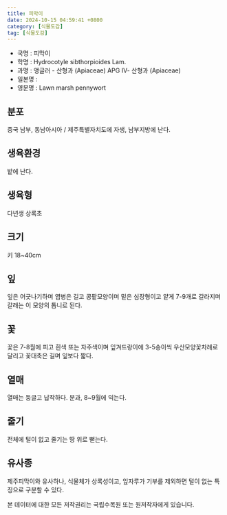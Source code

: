```yaml
---
title: 피막이
date: 2024-10-15 04:59:41 +0800
category: [식물도감]
tag: [식물도감]
---
```




- 국명 : 피막이
- 학명 : Hydrocotyle sibthorpioides Lam.
- 과명 : 앵글러 - 산형과 (Apiaceae) APG Ⅳ- 산형과 (Apiaceae)
- 일본명 : 
- 영문명 : Lawn marsh pennywort


## 분포
중국 남부, 동남아시아 / 제주특별자치도에 자생, 남부지방에 난다.
## 생육환경
밭에 난다.
## 생육형
다년생 상록초
## 크기
키 18~40cm
## 잎
잎은 어긋나기하며 엽병은 길고 콩팥모양이며 밑은 심장형이고 얕게 7-9개로 갈라지며 갈래는 이 모양의 톱니로 된다.
## 꽃
꽃은 7-8월에 피고 흰색 또는 자주색이며 잎겨드랑이에 3-5송이씩 우산모양꽃차례로 달리고 꽃대축은 길며 잎보다 짧다.
## 열매
열매는 둥글고 납작하다. 분과, 8~9월에 익는다. 
## 줄기
전체에 털이 없고 줄기는 땅 위로 뻗는다.
## 유사종
제주피막이와 유사하나, 식물체가 상록성이고, 잎자루가 기부를 제외하면 털이 없는 특징으로 구분할 수 있다. 






본 데이터에 대한 모든 저작권리는 국립수목원 또는 원저작자에게 있습니다.
